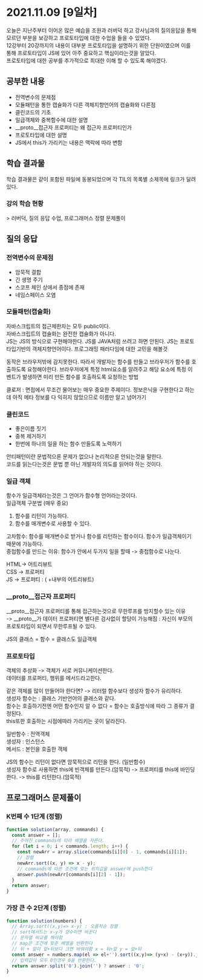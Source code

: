 # 2021.11.09 [9일차]

오늘은 지난주부터 이어온 많은 예습을 조원과 러버덕 하고 강사님과의 질의응답을 통해 모르던 부분을 보강하고 프로토타입에 대한 수업을 들을 수 있었다.  
12강부터 20강까지의 내용이 대부분 프로토타입을 설명하기 위한 단원이였으며 이를 통해 프로토타입이 JS에 있어 아주 중요하고 핵심이라는것을 알았다.  
프로토타입에 대한 공부를 추가적으로 최대한 이해 할 수 있도록 해야겠다.

## 공부한 내용

- 전역변수의 문제점
- 모듈패턴을 통한 캡슐화가 다른 객체지향언어의 캡슐화와 다른점
- 클린코드의 기초  
- 일급객체와 중복함수에 대한 설명
- __proto__접근자 프로퍼티는 왜 접근자 프로퍼티인가
- 프로토타입에 대한 설명
- JS에서 this가 가리키는 내용은 맥락에 따라 변함

## 학습 결과물

학습 결과물은 같이 포함된 파일에 동봉되었으며 각 TIL의 목록별 소제목에 링크가 달려있다.

### 강의 학습 현황

\> 러버덕, 질의 응답 수업,  프로그래머스 정렬 문제풀이

## 질의 응답

### 전역변수의 문제점

- 암묵적 결합
- 긴 생명 주기
- 스코프 체인 상에서 종점에 존재
- 네임스페이스 오염

### 모듈패턴(캡슐화)

자바스크립트의 접근제한자는 모두 public이다.  
자바스크립트의 캡슐화는 완전한 캡슐화가 아니다.  
JS는 JS의 방식으로 구현해야한다. JS를 JAVA처럼 쓰려고 하면 안된다. JS는 프로토타입기반의 객체지향언어이다. 프로그래밍 패러다임에 대한 고민을 해볼것

동작은 브라우저밖에 감지못한다. 따라서 개발자는 함수를 만들고 브라우저가 함수를 호출하도록 요청해야한다. 브라우저에게 특정 html요소를 알려주고 해당 요소에 특정 이벤트가 발생하면 미리 만든 함수를 호출하도록 요청하는 방법

클로저 : 면접에서 무조건 물어보는 매우 중요한 주제이다. 정보은닉을 구현한다고 하는데 아직 메타 정보를 다 익히지 않았으므로 이름만 알고 넘어가기

### 클린코드

- 좋은이름 짓기
- 중복 제거하기
- 한번에 하나의 일을 하는 함수 만들도록 노력하기

안티패턴이란 문법적으론 문제가 없으나 논리적으론 안되는것을 말한다.  
코드를 읽는다는것은 문법 뿐 아닌 개발자의 의도를 읽어야 하는 것이다.

### 일급 객체

함수가 일급객체라는것은 그 언어가 함수형 언어라는것이다.  
일급객체 구분법 (매우 중요)

1. 함수를 리턴이 가능하다.
2. 함수를 매개변수로 사용할 수 있다.

고차함수: 함수를 매개변수로 받거나 함수를 리턴하는 함수이다. 함수가 일급객체이기 때문에 가능하다.  
중첩함수를 만드는 이유: 함수가 안에서 두가지 일을 할때 -> 중첩함수로 나눈다.

HTML-> 어트리뷰트  
CSS -> 프로퍼티  
JS -> 프로퍼티 : ( +내부의 어트리뷰트)

### __proto__접근자 프로퍼티

__proto__접근자 프로퍼티를 통해 접근하는것으로 무한루프를 방지할수 있는 이유  
-> __proto__가 데이터 프로퍼티면 별다른 검사없이 할당이 가능해짐 : 자신이 부모의 프로토타입이 되면서 무한루프될 수 있다.

JS의 클래스 = 함수 = 클래스도 일급객체

### 프로토타입

객체의 추상화 -> 객체가 서로 커뮤니케이션한다.  
데이터를 프로퍼티, 행위를 메서드라고한다.

같은 객체를 많이 만들어야 한다면? -> 리터럴 함수보다 생성자 함수가 유리하다.  
생성자 함수는 : 클래스 기반언어의 클래스와 같다.  
함수는 호출하기전엔 어떤 함수인지 알 수 없다 = 함수는 호출방식에 따라 그 종류가 결정된다.  
this또한 호출하는 시점에따라 가리키는 곳이 달라진다.

일반함수 : 전역객체  
생성자 : 인스턴스  
메서드 : 본인을 호출한 객체

JS의 함수는 리턴이 없다면 암묵적으로 리턴을 한다. (일반함수)  
생성자 함수로 사용하면 this에 빈객체를 만든다.(암묵적) -> 프로퍼티를 this에 바인딩한다. -> this를 리턴한다.(암묵적)

## 프로그래머스 문제풀이

### K번째 수 1단계 (정렬)

```js
function solution(array, commands) {
  const answer = [];
  // 주어진 commands에 따라 배열을 자른다.
  for (let i = 0; i < commands.length; i++) {
    const newArr = array.slice(commands[i][0] - 1, commands[i][1]);
    // 정렬
    newArr.sort((x, y) => x - y);
    // commands에 따른 조건에 맞는 위치값을 answer에 push한다
    answer.push(newArr[commands[i][2] - 1]);
  }
  return answer;
}
```

### 가장 큰 수 2단계 (정렬)
```js
function solution(numbers) {
  // Array.sort((x,y)=> x-y) : 오름차순 정렬
  // sort메서드는 x-y가 양수이면 바꾼다
  // 문자열 비교를 해야함
  // map은 조건에 맞춘 배열을 반환한다
  // 뒤 + 앞이 앞+뒤보다 크면 바꿔야함 x = 뒤+앞 y = 앞+뒤
  const answer = numbers.map(el => el+'').sort((x,y)=> (y+x) - (x+y)).join('');
  // 입력값이 모두 0인경우 0을 반환한다.
  return answer.split('0').join('') ? answer : '0';
}
```